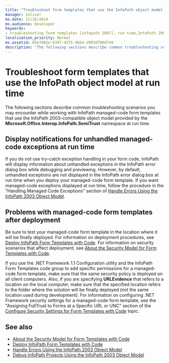 ```yaml
---
title: "Troubleshoot form templates that use the InfoPath object model at run time"
manager: soliver
ms.date: 11/16/2014
ms.audience: Developer
keywords:
- troubleshooting form templates [infopath 2007], run time,InfoPath 2003-compatible form templates, troubleshooting at run time
localization_priority: Normal
ms.assetid: 65e7882e-6397-4375-9bb4-d993d700d749
description: "The following sections describe common troubleshooting scenarios you may encounter while working with InfoPath managed-code form templates that use the InfoPath 2003-compatible object model provided by the Microsoft.Office.Interop.InfoPath.SemiTrust namespace at run time."
---
```


# Troubleshoot form templates that use the InfoPath object model at run time

The following sections describe common troubleshooting scenarios you may encounter while working with InfoPath managed-code form templates that use the InfoPath 2003-compatible object model provided by the **Microsoft.Office.Interop.InfoPath.SemiTrust** namespace at run time. 
  
## Display notifications for unhandled managed-code exceptions at run time

If you do not use try-catch exception handling in your form code, InfoPath will display information about unhandled exceptions in the InfoPath error dialog box while debugging and previewing. However, by default, unhandled exceptions are not displayed in the InfoPath error dialog box at run time when you deploy your managed-code form template. If you want managed-code exceptions displayed at run time, follow the procedure in the "Handling Managed Code Exceptions" section of [Handle Errors Using the InfoPath 2003 Object Model](how-to-handle-errors-using-the-infopath-2003-object-model.md).
  
## Problems with managed-code form templates after deployment

Be sure to test your managed-code form template in the location where it will be finally deployed. For information on deployment procedures, see [Deploy InfoPath Form Templates with Code](how-to-deploy-infopath-form-templates-with-code.md). For information on security scenarios that affect deployment, see [About the Security Model for Form Templates with Code](about-the-security-model-for-form-templates-with-code.md).
  
If you use the .NET Framework 1.1 Configuration utility and the InfoPath Form Templates code group to add specific permissions for a managed-code form template, make sure that the same security policy is deployed on all client computers. Also, if you are specifying **URLEvidence** that refers to a location on the local computer, make sure that the specified location refers to the folder where the solution will be finally deployed (not the same location used during development). For information on configuring .NET Framework security settings for a managed-code form template, see the "Assigning FullTrust to Forms at a Specific URL or UNC" section of the [Configure Security Settings for Form Templates with Code](how-to-configure-security-settings-for-form-templates-with-code.md) topic. 
  
## See also

- [About the Security Model for Form Templates with Code](about-the-security-model-for-form-templates-with-code.md)
- [Deploy InfoPath Form Templates with Code](how-to-deploy-infopath-form-templates-with-code.md)
- [Handle Errors Using the InfoPath 2003 Object Model](how-to-handle-errors-using-the-infopath-2003-object-model.md)
- [Debug InfoPath Projects Using the InfoPath 2003 Object Model](how-to-debug-infopath-projects-using-the-infopath-2003-object-model.md)


